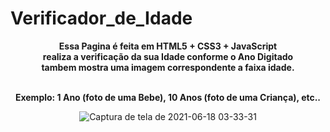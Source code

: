 # Verificador_de_Idade
<div align='center'<p><strong>Essa Pagina é feita em HTML5 + CSS3 + JavaScript <br> realiza a verificação da sua Idade conforme o Ano Digitado <br> tambem mostra uma imagem correspondente
a faixa idade.

<br>Exemplo: 1 Ano (foto de uma Bebe), 10 Anos (foto de uma Criança), etc..</strong></p>

![Captura de tela de 2021-06-18 03-33-31](https://user-images.githubusercontent.com/83857769/122517466-7195c300-cfe6-11eb-9f3a-0c92956152db.png)
  
</div>
